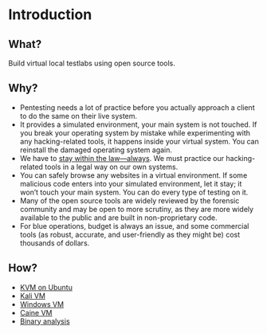 # Introduction

## What?

Build virtual local testlabs using open source tools.

## Why?

* Pentesting needs a lot of practice before you actually approach a client to do the same on their live system.
* It provides a simulated environment, your main system is not touched. If you break your operating system by mistake while experimenting with any hacking-related tools, it happens inside your virtual system. You can reinstall the damaged operating system again.
* We have to [stay within the law—always](https://purple.tymyrddin.dev). We must practice our hacking-related tools in a legal way on our own systems.
* You can safely browse any websites in a virtual environment. If some malicious code enters into your simulated environment, let it stay; it won’t touch your main system. You can do every type of testing on it.
* Many of the open source tools are widely reviewed by the forensic community and may be open to more scrutiny, as they are more widely available to the public and are built in non-proprietary code.
* For blue operations, budget is always an issue, and some commercial tools (as robust, accurate, and user-friendly as they might be) cost thousands of dollars.

## How?

* [KVM on Ubuntu](kvm-ubuntu.md)
* [Kali VM](kali.md)
* [Windows VM](windows.md)
* [Caine VM](caine.md)
* [Binary analysis](ba.md)
